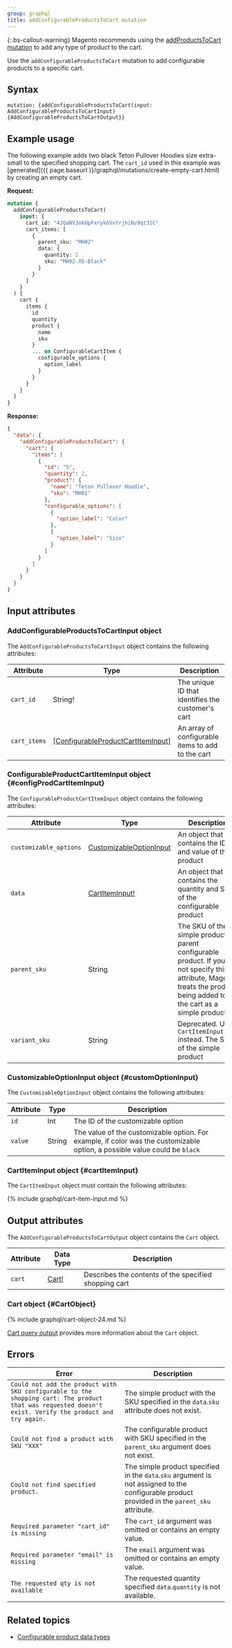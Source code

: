 ```yaml
---
group: graphql
title: addConfigurableProductsToCart mutation
---
```


{:.bs-callout-warning}
Magento recommends using the [addProductsToCart mutation]({{page.baseurl}}/graphql/mutations/add-products-to-cart.html) to add any type of product to the cart.

Use the `addConfigurableProductsToCart` mutation to add configurable products to a specific cart.

## Syntax

`mutation: {addConfigurableProductsToCart(input: AddConfigurableProductsToCartInput) {AddConfigurableProductsToCartOutput}}`

## Example usage

The following example adds two black Teton Pullover Hoodies size extra-small to the specified shopping cart. The `cart_id` used in this example was [generated]({{ page.baseurl }}/graphql/mutations/create-empty-cart.html) by creating an empty cart.

**Request:**

```graphql
mutation {
  addConfigurableProductsToCart(
    input: {
      cart_id: "4JQaNVJokOpFxrykGVvYrjhiNv9qt31C"
      cart_items: [
        {
          parent_sku: "MH02"
          data: {
            quantity: 2
            sku: "MH02-XS-Black"
          }
        }
      ]
    }
  ) {
    cart {
      items {
        id
        quantity
        product {
          name
          sku
        }
        ... on ConfigurableCartItem {
          configurable_options {
            option_label
          }
        }
      }
    }
  }
}
```

**Response:**

```json
{
  "data": {
    "addConfigurableProductsToCart": {
      "cart": {
        "items": [
          {
            "id": "5",
            "quantity": 2,
            "product": {
              "name": "Teton Pullover Hoodie",
              "sku": "MH02"
            },
            "configurable_options": [
              {
                "option_label": "Color"
              },
              {
                "option_label": "Size"
              }
            ]
          }
        ]
      }
    }
  }
}
```

## Input attributes

### AddConfigurableProductsToCartInput object

The `AddConfigurableProductsToCartInput` object contains the following attributes:

Attribute | Type | Description
--- | --- | ---
`cart_id` | String! | The unique ID that identifies the customer's cart
`cart_items` | [[ConfigurableProductCartItemInput]](#configProdCartItemInput) | An array of configurable items to add to the cart

### ConfigurableProductCartItemInput object {#configProdCartItemInput}

The `ConfigurableProductCartItemInput` object contains the following attributes:

Attribute | Type | Description
--- | --- | ---
`customizable_options` | [CustomizableOptionInput](#customOptionInput) | An object that contains the ID and value of the product
`data` | [CartItemInput!](#cartItemInput) | An object that contains the quantity and SKU of the configurable product
`parent_sku` | String | The SKU of the simple product's parent configurable product. If you do not specify this attribute, Magento treats the product being added to the cart as a simple product
`variant_sku` | String | Deprecated. Use `CartItemInput.sku` instead. The SKU of the simple product

### CustomizableOptionInput object {#customOptionInput}

The `CustomizableOptionInput` object contains the following attributes:

Attribute | Type | Description
--- | --- | ---
`id` | Int | The ID of the customizable option
`value` | String | The value of the customizable option. For example, if color was the customizable option, a possible value could be `black`

### CartItemInput object {#cartItemInput}

The `CartItemInput` object must contain the following attributes:

{% include graphql/cart-item-input.md %}

## Output attributes

The `AddConfigurableProductsToCartOutput` object contains the `Cart` object.

Attribute |  Data Type | Description
--- | --- | ---
`cart` |[Cart!](#CartObject) | Describes the contents of the specified shopping cart

### Cart object {#CartObject}

{% include graphql/cart-object-24.md %}

[Cart query output]({{page.baseurl}}/graphql/queries/cart.html#cart-output) provides more information about the `Cart` object.

## Errors

Error | Description
--- | ---
`Could not add the product with SKU configurable to the shopping cart: The product that was requested doesn't exist. Verify the product and try again.` | The simple product with the SKU specified in the `data`.`sku` attribute does not exist.
`Could not find a product with SKU "XXX"` | The configurable product with SKU specified in the `parent_sku` argument does not exist.
`Could not find specified product.` | The simple product specified in the `data`.`sku` argument is not assigned to the configurable product provided in the `parent_sku` attribute.
`Required parameter "cart_id" is missing` | The `cart_id` argument was omitted or contains an empty value.
`Required parameter "email" is missing` | The `email` argument was omitted or contains an empty value.
`The requested qty is not available` | The requested quantity specified `data`.`quantity` is not available.

## Related topics

-  [Configurable product data types]({{page.baseurl}}/graphql/interfaces/configurable-product.html)
